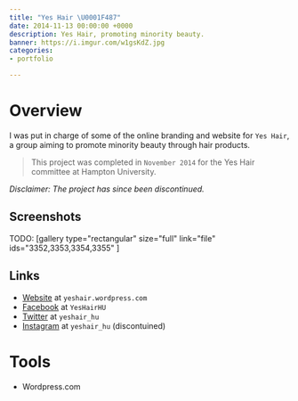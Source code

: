 ```yaml
---
title: "Yes Hair \U0001F487"
date: 2014-11-13 00:00:00 +0000
description: Yes Hair, promoting minority beauty.
banner: https://i.imgur.com/w1gsKdZ.jpg
categories:
- portfolio

---
```

# Overview

I was put in charge of some of the online branding and website for `Yes Hair`, a group aiming to promote minority beauty through hair products.

> This project was completed in `November 2014` for the Yes Hair committee at Hampton University.

_Disclaimer: The project has since been discontinued._

## Screenshots

TODO: [gallery type="rectangular" size="full" link="file" ids="3352,3353,3354,3355" ]

## Links

* [Website](https://yeshair.wordpress.com/ "Yes Hair") at `yeshair.wordpress.com`
* [Facebook](https://www.facebook.com/YesHairHU/ "Yes Hair - Facebook") at `YesHairHU`
* [Twitter](https://twitter.com/yeshair_hu "Yes Hair - Twitter") at `yeshair_hu`
* [Instagram](https://instagram.com/yeshair_hu/ "Yes Hair - Instagram") at `yeshair_hu` (discontuined)

# Tools

* Wordpress.com
